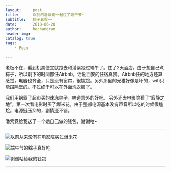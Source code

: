 ```yaml
---
layout:     post
title:      跟我的潘紫霓一起过了端午节~
subtitle:   粽子真香~~
date:       2018-06-20
author:     hechangran
header-img:
catalog: true
tags:
    - Poon

---
```


老板不在，看到机票便宜就跑去和潘紫霓过端午了。住了2天酒店，由于想自己煮粽子，所以剩下的时间都住Airbnb。话说西安的住宿真贵。Airbnb住的地方还算感觉，电器也齐全，只是没有窗帘，很尴尬。另外那里的光猫好像是坏的，wifi只能蹭隔壁的。不过终于可以在外面洗衣服了。 

我们用锅煮了超市买的速冻粽子，味道意外的好吃。 另外还去电影院看了“寂静之地”，第一次看电影时买了爆米花，由于整部电源基本没有声音所以吃的时候很尴尬。电源挺压抑的，剧情还不错。

潘紫霓给我送了一个她自己做的钱包，谢谢咕~


---

![以前从来没有在电影院买过爆米花](http://ww1.sinaimg.cn/large/44ba9bf8gy1fsj0ulpo4fj21400u0789.jpg)

![端午节的粽子真好吃](http://ww1.sinaimg.cn/large/44ba9bf8gy1fsj0v0j27oj20u0140n00.jpg)

![谢谢咕给我的钱包](http://ww1.sinaimg.cn/large/44ba9bf8gy1fsj0v797kxj21400u0dja.jpg)



---



